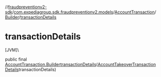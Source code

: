 //[fraudpreventionv2-sdk](../../../../index.md)/[com.expediagroup.sdk.fraudpreventionv2.models](../../index.md)/[AccountTransaction](../index.md)/[Builder](index.md)/[transactionDetails](transaction-details.md)

# transactionDetails

[JVM]\

public final [AccountTransaction.Builder](index.md)[transactionDetails](transaction-details.md)([AccountTakeoverTransactionDetails](../../-account-takeover-transaction-details/index.md)transactionDetails)
